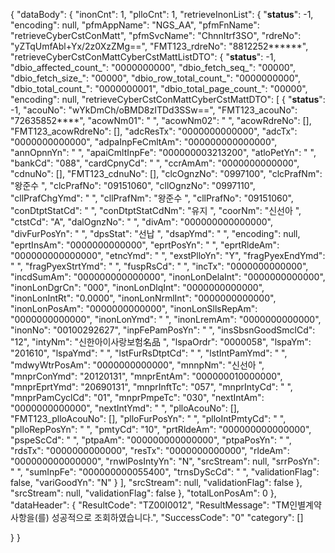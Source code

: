 
{
   "dataBody": {
      "inonCnt": 1,
      "plloCnt": 1,
      "retrieveInonList": {
         "__status__": -1,
         "encoding": null,
         "pfmAppName": "NGS_AA",
         "pfmFnName": "retrieveCyberCstConMatt",
         "pfmSvcName": "ChnnItrf3SO",
         "rdreNo": "yZTqUmfAbl+Yx/2z0XzZMg==",
         "FMT123_rdreNo": "8812252******",
         "retrieveCyberCstConMattCyberCstMattListDTO": {
            "__status__": -1,
            "dbio_affected_count_": "0000000000",
            "dbio_fetch_seq_": "00000",
            "dbio_fetch_size_": "00000",
            "dbio_row_total_count_": "0000000000",
            "dbio_total_count_": "0000000001",
            "dbio_total_page_count_": "00000",
            "encoding": null,
            "retrieveCyberCstConMattCyberCstMattDTO": [
               {
                  "__status__": -1,
                  "acouNo": "wYkDmCh/oBMD8zITDd3SSw==",
                  "FMT123_acouNo": "72635852****",
                  "acowNm01": "                                                                                ",
                  "acowNm02": "                                                                                ",
                  "acowRdreNo": [],
                  "FMT123_acowRdreNo": [],
                  "adcResTx": "0000000000000",
                  "adcTx": "0000000000000",
                  "adpaInpFeCmltAm": "000000000000000",
                  "annOpnnYn": " ",
                  "apaiCmltInpFe": "000000003213200",
                  "atloPetYn": " ",
                  "bankCd": "088",
                  "cardCpnyCd": "  ",
                  "ccrAmAm": "0000000000000",
                  "cdnuNo": [],
                  "FMT123_cdnuNo": [],
                  "clcOgnzNo": "0997100",
                  "clcPrafNm": "왕준수                                                                          ",
                  "clcPrafNo": "09151060",
                  "cllOgnzNo": "0997110",
                  "cllPrafChgYmd": "        ",
                  "cllPrafNm": "왕준수                        ",
                  "cllPrafNo": "09151060",
                  "conDtptStatCd": "   ",
                  "conDtptStatCdNm": "유지                          ",
                  "coorNm": "신선아                                                                          ",
                  "ctstCd": "A",
                  "dalOgnzNo": "       ",
                  "divAm": "000000000000000",
                  "divFurPosYn": " ",
                  "dpsStat": "선납                ",
                  "dsapYmd": "        ",
                  "encoding": null,
                  "eprtInsAm": "0000000000000",
                  "eprtPosYn": " ",
                  "eprtRldeAm": "000000000000000",
                  "etncYmd": "        ",
                  "exstPlloYn": "Y",
                  "fragPyexEndYmd": "        ",
                  "fragPyexStrtYmd": "        ",
                  "fuspRsCd": "  ",
                  "incTx": "0000000000000",
                  "incdSumAm": "000000000000000",
                  "inonLonDelaInt": "0000000000000",
                  "inonLonDgrCn": "000",
                  "inonLonDlqInt": "0000000000000",
                  "inonLonIntRt": "0.0000",
                  "inonLonNrmlInt": "0000000000000",
                  "inonLonPosAm": "0000000000000",
                  "inonLonSllsRepAm": "0000000000000",
                  "inonLonYmd": "        ",
                  "inonLremAm": "0000000000000",
                  "inonNo": "00100292627",
                  "inpFePamPosYn": " ",
                  "insSbsnGoodSmclCd": "12",
                  "intyNm": "신한아이사랑보험名品                                                                                ",
                  "lspaOrdr": "0000058",
                  "lspaYm": "201610",
                  "lspaYmd": "        ",
                  "lstFurRsDtptCd": "    ",
                  "lstIntPamYmd": "        ",
                  "mdwyWtrPosAm": "0000000000000",
                  "mnnpNm": "신선아                                                                          ",
                  "mnprConYmd": "20120131",
                  "mnprEntAm": "000000010000000",
                  "mnprEprtYmd": "20690131",
                  "mnprInftTc": "057",
                  "mnprIntyCd": "       ",
                  "mnprPamCyclCd": "01",
                  "mnprPmpeTc": "030",
                  "nextIntAm": "0000000000000",
                  "nextIntYmd": "        ",
                  "plloAcouNo": [],
                  "FMT123_plloAcouNo": [],
                  "plloFurPosYn": " ",
                  "plloIntPmtyCd": "  ",
                  "plloRepPosYn": " ",
                  "pmtyCd": "10",
                  "prtRldeAm": "000000000000000",
                  "pspeScCd": "  ",
                  "ptpaAm": "000000000000000",
                  "ptpaPosYn": " ",
                  "rdsTx": "0000000000000",
                  "resTx": "0000000000000",
                  "rldeAm": "000000000000000",
                  "rnwlPosIntyYn": "N",
                  "srcStream": null,
                  "srrPosYn": " ",
                  "sumInpFe": "000000000055400",
                  "trnsDyScCd": "  ",
                  "validationFlag": false,
                  "variGoodYn": "N"
               }
            ],
            "srcStream": null,
            "validationFlag": false
         },
         "srcStream": null,
         "validationFlag": false
      },
      "totalLonPosAm": 0
   },
   "dataHeader": {
      "ResultCode": "TZ00I0012",
      "ResultMessage": "TM인별계약사항을(를) 성공적으로 조회하였습니다.",
      "SuccessCode": "0"
"category": []

   }
}